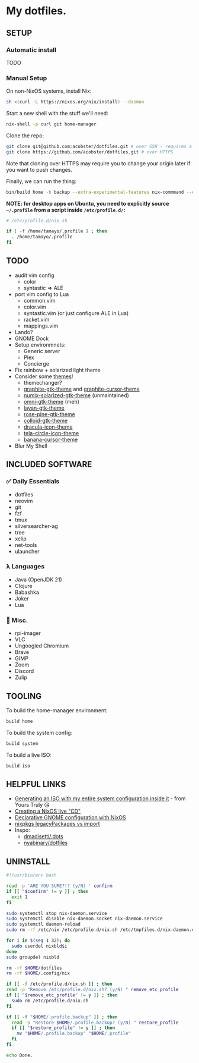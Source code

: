 # My dotfiles.

## SETUP

### Automatic install

TODO

### Manual Setup

On non-NixOS systems, install Nix:

```sh
sh <(curl -L https://nixos.org/nix/install) --daemon
```

Start a new shell with the stuff we'll need:

```sh
nix-shell -p curl git home-manager
```

Clone the repo:

```sh
git clone git@github.com:acobster/dotfiles.git # over SSH - requires a key
git clone https://github.com/acobster/dotfiles.git # over HTTPS
```

Note that cloning over HTTPS may require you to change your origin later if you want to push changes.

Finally, we can run the thing:

```sh
bin/build home -b backup --extra-experimental-features nix-commmand --extra-experimental-features flakes
```

**NOTE: for desktop apps on Ubuntu, you need to explicitly source `~/.profile` from a script inside `/etc/profile.d/`:**

```sh
# /etc/profile.d/nix.sh

if [ -f /home/tamayo/.profile ] ; then
  . /home/tamayo/.profile
fi
```

## TODO

* audit vim config
    * color
    * syntastic => ALE
* port vim config to Lua
    * common.vim
    * color.vim
    * syntastic.vim (or just configure ALE in Lua)
    * racket.vim
    * mappings.vim
* Lando?
* GNOME Dock
* Setup environmnets:
    * Generic server
    * Plex
    * Concierge
* Fix rainbow + solarized light theme
* Consider some [themes](https://determinate.systems/posts/declarative-gnome-configuration-with-nixos)!
    * themechanger?
    * [graphite-gtk-theme](https://github.com/vinceliuice/Graphite-gtk-theme) and [graphite-cursor-theme](https://github.com/vinceliuice/Graphite-cursors)
    * [numix-solarized-gtk-theme](https://github.com/Ferdi265/numix-solarized-gtk-theme) (unmaintained)
    * [omni-gtk-theme](https://github.com/getomni/gtk) (meh)
    * [layan-gtk-theme](https://github.com/vinceliuice/Layan-gtk-theme)
    * [rose-pine-gtk-theme](https://github.com/rose-pine/gtk)
    * [colloid-gtk-theme](https://github.com/vinceliuice/Colloid-gtk-theme)
    * [dracula-icon-theme](https://github.com/m4thewz/dracula-icons)
    * [tela-circle-icon-theme](https://github.com/vinceliuice/Tela-circle-icon-theme)
    * [banana-cursor-theme](https://github.com/ful1e5/banana-cursor)
* Blur My Shell

## INCLUDED SOFTWARE

### ✅ Daily Essentials

* dotfiles
* neovim
* git
* fzf
* tmux
* silversearcher-ag
* tree
* xclip
* net-tools
* ulauncher

### λ Languages

* Java (OpenJDK 21)
* Clojure
* Babashka
* Joker
* Lua

### 🤷 Misc.

* rpi-imager
* VLC
* Ungoogled Chromium
* Brave
* GIMP
* Zoom
* Discord
* Zulip

## TOOLING

To build the home-manager environment:

```sh
build home
```

To build the system config:

```sh
build system
```

To build a live ISO:

```sh
build iso
```

## HELPFUL LINKS

* [Generating an ISO with my entire system configuration inside it](https://www.reddit.com/r/NixOS/comments/18lixd3/generating_an_iso_with_my_entire_system/) - from Yours Truly 😘
* [Creating a NixOS live "CD"](https://nixos.wiki/wiki/Creating_a_NixOS_live_CD)
* [Declarative GNOME configuration with NixOS](https://determinate.systems/posts/declarative-gnome-configuration-with-nixos)
* [nixpkgs legacyPackages vs import](https://discourse.nixos.org/t/using-nixpkgs-legacypackages-system-vs-import/17462)
* Inspo:
    * [dmadisetti/.dots](https://github.com/dmadisetti/.dots)
    * [nyabinary/dotfiles](https://github.com/nyabinary/dotfiles)

## UNINSTALL

```sh
#!/usr/bin/env bash

read -p 'ARE YOU SURE?!? (y/N) ' confirm
if [[ "$confirm" != y ]] ; then
  exit 1
fi

sudo systemctl stop nix-daemon.service
sudo systemctl disable nix-daemon.socket nix-daemon.service
sudo systemctl daemon-reload
sudo rm -rf /etc/nix /etc/profile.d/nix.sh /etc/tmpfiles.d/nix-daemon.conf /nix ~root/.nix-channels ~root/.nix-defexpr ~root/.nix-profile

for i in $(seq 1 32); do
  sudo userdel nixbld$i
done
sudo groupdel nixbld

rm -rf $HOME/dotfiles
rm -rf $HOME/.config/nix

if [[ -f /etc/profile.d/nix.sh ]] ; then
read -p "Remove /etc/profile.d/nix.sh? (y/N) " remove_etc_profile
if [[ "$remove_etc_profile" != y ]] ; then
  sudo rm /etc/profile.d/nix.sh
fi

if [[ -f "$HOME/.profile.backup" ]] ; then
  read -p "Restore $HOME/.profile.backup? (y/N) " restore_profile
  if [[ "$restore_profile" != y ]] ; then
    mv "$HOME/.profile.backup" "$HOME/.profile"
  fi
fi

echo Done.
```

